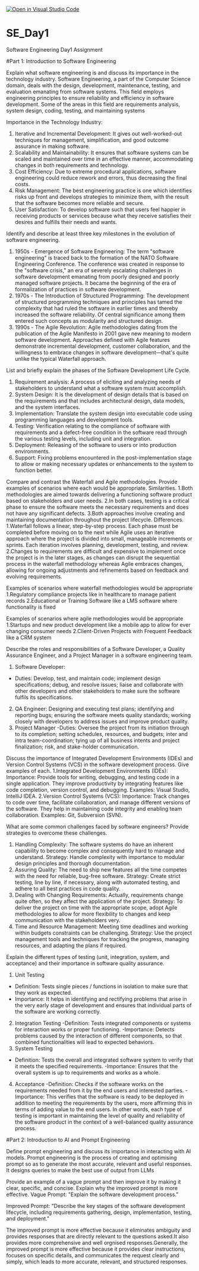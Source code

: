 [![Open in Visual Studio Code](https://classroom.github.com/assets/open-in-vscode-2e0aaae1b6195c2367325f4f02e2d04e9abb55f0b24a779b69b11b9e10269abc.svg)](https://classroom.github.com/online_ide?assignment_repo_id=15566068&assignment_repo_type=AssignmentRepo)
# SE_Day1
Software Engineering Day1 Assignment

#Part 1: Introduction to Software Engineering 

Explain what software engineering is and discuss its importance in the technology industry.
Software Engineering, a part of the Computer Science domain, deals with the design, development, maintenance, testing, and evaluation emanating 
from software systems. This field employs engineering principles to ensure reliability and efficiency in software development. Some of the areas 
in this field are requirements analysis, system design, coding, testing, and maintaining systems

Importance in the Technology Industry:
1. Iterative and Incremental Development: It gives out well-worked-out techniques for management, simplification, and good outcome assurance in making software.
2. Scalability and Maintainability: It ensures that software systems can be scaled and maintained over time in an effective manner, accommodating changes in both requirements and technology.
3. Cost Efficiency: Due to extreme procedural applications, software engineering could reduce rework and errors, thus decreasing the final costs.
4. Risk Management: The best engineering practice is one which identifies risks up front and develops strategies to minimize them, with the result that the software becomes more reliable and secure.
5. User Satisfaction: To develop software such that users feel happier in receiving products or services because what they receive satisfies their desires and fulfills their needs and wants.

Identify and describe at least three key milestones in the evolution of software engineering.
1. 1950s - Emergence of Software Engineering: The term "software engineering" is traced back to the formation of the NATO Software Engineering 
  Conference. The conference was created in response to the "software crisis," an era of severely escalating challenges in software development 
  emanating from poorly designed and poorly managed software projects. It became the beginning of the era of formalization of practices in 
  software development.
2. 1970s - The Introduction of Structured Programming: The development of structured programming techniques and principles has tamed the 
  complexity that had ruled the software in earlier times and thereby increased the software reliability. Of central significance among them 
  entered such concepts as modularity and structured design.
3. 1990s - The Agile Revolution: Agile methodologies dating from the publication of the Agile Manifesto in 2001 gave new meaning to modern 
 software development. Approaches defined with Agile features demonstrate incremental development, customer collaboration, and the willingness to 
 embrace changes in software development—that's quite unlike the typical Waterfall approach.

List and briefly explain the phases of the Software Development Life Cycle.
1. Requirement analysis: A process of eliciting and analyzing needs of stakeholders to understand what a software system must accomplish.
2. System Design: It is the development of design details that is based on the requirements and that includes architectural design, data models, 
   and the system interfaces.
3. Implementation: Translate the system design into executable code using programming languages and development tools.
4. Testing: Verification relating to the compliance of software with requirements and a defect-free condition in the software read through the 
   various testing levels, including unit and integration.
5. Deployment: Releasing of the software to users or into production environments.
6. Support: Fixing problems encountered in the post-implementation stage to allow or making necessary updates or enhancements to the system to 
   function better.

Compare and contrast the Waterfall and Agile methodologies. Provide examples of scenarios where each would be appropriate.
Similarities.
1.Both methodologies are aimed towards delivering a functioning software product based on stakeholders and user needs.
2.In both cases, testing is a critical phase to ensure the software meets the necessary requirements and does not have any significant defects.
3.Both approaches involve creating and maintaining documentation throughout the project lifecycle.
Differences.
1.Waterfall follows a linear, step-by-step process. Each phase must be completed before moving on to the next while Agile uses an iterative 
approach where the project is divided into small, manageable increments or sprints. Each iteration involves planning, development, testing, and 
review.
2.Changes to requirements are difficult and expensive to implement once the project is in the later stages, as changes can disrupt the sequential 
process in the waterfall methodology whereas Agile embraces changes, allowing for ongoing adjustments and refinements based on feedback and 
evolving requirements.

Examples of scenarios where waterfall methodologies would be appropriate
1.Regulatory compliance projects like in healthcare to manage patient records
2.Educational or Training Software like a LMS software where functionality is fixed

Examples of scenarios where agile methodologies would be appropriate
1.Startups and new product development like a mobile app to allow for ever changing consumer needs
2.Client-Driven Projects with Frequent Feedback like a CRM system

Describe the roles and responsibilities of a Software Developer, a Quality Assurance Engineer, and a Project Manager in a software engineering team.
1. Software Developer:
- Duties: Develop, test, and maintain code; implement design specifications; debug, and resolve issues; liaise and collaborate with other
developers and other stakeholders to make sure the software fulfils its specifications.  

2. QA Engineer:
Designing and executing test plans; identifying and reporting bugs; ensuring the software meets quality standards; working closely with developers
to address issues and improve product quality.
4. Project Manager
 -Duties: Oversee the project from its initiation through to its completion; setting schedules, resources, and budgets; inter and intra team-coordination;
tying up of all business intents and project finalization; risk, and stake-holder communication. 

Discuss the importance of Integrated Development Environments (IDEs) and Version Control Systems (VCS) in the software development process. Give examples of each.
1.Integrated Development Environments (IDEs):
	Importance: Provide tools for writing, debugging, and testing code in a single application. They improve productivity by integrating features 
  like code completion, version control, and debugging.
  Examples: Visual Studio, IntelliJ IDEA.
2.Version Control Systems (VCS):
  Importance: Track changes to code over time, facilitate collaboration, and manage different versions of the software. They help in maintaining 
  code integrity and enabling team collaboration.
  Examples: Git, Subversion (SVN).
  
What are some common challenges faced by software engineers? Provide strategies to overcome these challenges.
1. Handling Complexity: The software systems do have an inherent capability to become complex and consequently hard to manage and understand.
   Strategy: Handle complexity with importance to modular design principles and thorough documentation.
2. Assuring Quality: The need to ship new features all the time competes with the need for reliable, bug-free software.
   Strategy: Create strict testing, line by line, if necessary, along with automated testing, and adhere to all best practices in code quality.
3. Dealing with Changing Requirements: Actually, requirements change quite often, so they affect the application of the project.
   Strategy: To deliver the project on time with the appropriate scope, adopt Agile methodologies to allow for more flexibility to changes and 
   keep communication with the stakeholders very.
4. Time and Resource Management: Meeting time deadlines and working within budgets constraints can be challenging.
   Strategy: Use the project management tools and techniques for tracking the progress, managing resources, and adapting the plans if required.

Explain the different types of testing (unit, integration, system, and acceptance) and their importance in software quality assurance.
1. Unit Testing
 - Definition: Tests single pieces / functions in isolation to make sure that they work as expected.
 - Importance: It helps in identifying and rectifying problems that arise in the very early stage of development and ensures that individual parts 
   of the software are working correctly. 
2. Integration Testing 
  -Definition: Tests integrated components or systems for interaction works or proper functioning.
  -Importance: Detects problems caused by the interaction of different components, so that combined functionalities will lead to expected
   behaviors.
 3. System Testing 
  - Definition: Tests the overall and integrated software system to verify that it meets the specified requirements.
   -Importance: Ensures that the overall system is up to requirements and works as a whole. 
4. Acceptance
  -Definition: Checks if the software works on the requirements needed from it by the end users and interested parties.
  -Importance: This verifies that the software is ready to be deployed in addition to meeting the requirements by the users, more affirming this 
   in terms of adding value to the end users. In other words, each type of testing is important in maintaining the level of quality and 
   reliability of the software product in the context of a well-balanced quality assurance process.

#Part 2: Introduction to AI and Prompt Engineering

Define prompt engineering and discuss its importance in interacting with AI models.
 Prompt engineering is the process of creating and optimising prompt so as to generate the most accurate, relevant and useful responses. It 
 designs queries to make the best use of output from LLMs

Provide an example of a vague prompt and then improve it by making it clear, specific, and concise. Explain why the improved prompt is more 
effective.
 Vague Prompt: "Explain the software development process."

 Improved Prompt: "Describe the key stages of the software development lifecycle, including requirements gathering, design, implementation, 
 testing, and deployment."

 The improved prompt is more effective because it eliminates ambiguity and provides responses that are directly relevant to the questions 
 asked.It also provides more comprehensive and well orgnised responses.Generally, the improved prompt is more effective because it provides clear 
 instructions, focuses on specific details, and communicates the request clearly and simply, which leads to more accurate, relevant, and 
 structured responses.
